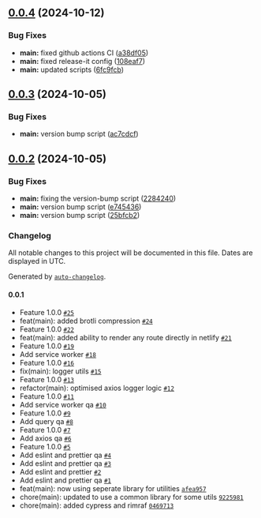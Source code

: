 ## [0.0.4](https://github.com/arpitmalik832/react-js-webpack-starter/compare/v0.0.3...v0.0.4) (2024-10-12)

### Bug Fixes

- **main:** fixed github actions CI ([a38df05](https://github.com/arpitmalik832/react-js-webpack-starter/commit/a38df052d0504dbc854476ba8c99637a1c808604))
- **main:** fixed release-it config ([108eaf7](https://github.com/arpitmalik832/react-js-webpack-starter/commit/108eaf77c8107014d5dba39490d9dfb65f35d5ce))
- **main:** updated scripts ([6fc9fcb](https://github.com/arpitmalik832/react-js-webpack-starter/commit/6fc9fcb1c14e4b574467fb56b549b3241e5a1890))

## [0.0.3](https://github.com/arpitmalik832/react-js-webpack-starter/compare/v0.0.2...v0.0.3) (2024-10-05)

### Bug Fixes

- **main:** version bump script ([ac7cdcf](https://github.com/arpitmalik832/react-js-webpack-starter/commit/ac7cdcf87091f697db9e4910f989a4f9cad9ff4b))

## [0.0.2](https://github.com/arpitmalik832/react-js-webpack-starter/compare/v0.0.1...v0.0.2) (2024-10-05)

### Bug Fixes

- **main:** fixing the version-bump script ([2284240](https://github.com/arpitmalik832/react-js-webpack-starter/commit/2284240b577e25f0510b63729235f0e6e3007de8))
- **main:** version bump script ([e745436](https://github.com/arpitmalik832/react-js-webpack-starter/commit/e745436642eb94ef5b3c0ad12ea382c15d0c9ffa))
- **main:** version bump script ([25bfcb2](https://github.com/arpitmalik832/react-js-webpack-starter/commit/25bfcb22ff22ca4ad6dfa8115bccf2da638789db))

### Changelog

All notable changes to this project will be documented in this file. Dates are displayed in UTC.

Generated by [`auto-changelog`](https://github.com/CookPete/auto-changelog).

#### 0.0.1

- Feature 1.0.0 [`#25`](https://github.com/arpitmalik832/react-js-webpack-starter/pull/25)
- feat(main): added brotli compression [`#24`](https://github.com/arpitmalik832/react-js-webpack-starter/pull/24)
- Feature 1.0.0 [`#22`](https://github.com/arpitmalik832/react-js-webpack-starter/pull/22)
- feat(main): added ability to render any route directly in netlify [`#21`](https://github.com/arpitmalik832/react-js-webpack-starter/pull/21)
- Feature 1.0.0 [`#19`](https://github.com/arpitmalik832/react-js-webpack-starter/pull/19)
- Add service worker [`#18`](https://github.com/arpitmalik832/react-js-webpack-starter/pull/18)
- Feature 1.0.0 [`#16`](https://github.com/arpitmalik832/react-js-webpack-starter/pull/16)
- fix(main): logger utils [`#15`](https://github.com/arpitmalik832/react-js-webpack-starter/pull/15)
- Feature 1.0.0 [`#13`](https://github.com/arpitmalik832/react-js-webpack-starter/pull/13)
- refactor(main): optimised axios logger logic [`#12`](https://github.com/arpitmalik832/react-js-webpack-starter/pull/12)
- Feature 1.0.0 [`#11`](https://github.com/arpitmalik832/react-js-webpack-starter/pull/11)
- Add service worker qa [`#10`](https://github.com/arpitmalik832/react-js-webpack-starter/pull/10)
- Feature 1.0.0 [`#9`](https://github.com/arpitmalik832/react-js-webpack-starter/pull/9)
- Add query qa [`#8`](https://github.com/arpitmalik832/react-js-webpack-starter/pull/8)
- Feature 1.0.0 [`#7`](https://github.com/arpitmalik832/react-js-webpack-starter/pull/7)
- Add axios qa [`#6`](https://github.com/arpitmalik832/react-js-webpack-starter/pull/6)
- Feature 1.0.0 [`#5`](https://github.com/arpitmalik832/react-js-webpack-starter/pull/5)
- Add eslint and prettier qa [`#4`](https://github.com/arpitmalik832/react-js-webpack-starter/pull/4)
- Add eslint and prettier qa [`#3`](https://github.com/arpitmalik832/react-js-webpack-starter/pull/3)
- Add eslint and prettier [`#2`](https://github.com/arpitmalik832/react-js-webpack-starter/pull/2)
- Add eslint and prettier qa [`#1`](https://github.com/arpitmalik832/react-js-webpack-starter/pull/1)
- feat(main): now using seperate library for utilities [`afea957`](https://github.com/arpitmalik832/react-js-webpack-starter/commit/afea957b460d13a6b15e82ffa862b2d2b14d95aa)
- chore(main): updated to use a common library for some utils [`9225981`](https://github.com/arpitmalik832/react-js-webpack-starter/commit/922598119afb0fe38b07ab3fe0df93b9ba3f32f6)
- chore(main): added cypress and rimraf [`0469713`](https://github.com/arpitmalik832/react-js-webpack-starter/commit/046971317aa1d49c1d17eed7b9e5ed74ee41e1dd)
